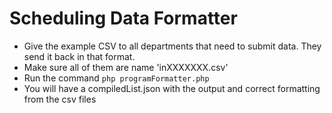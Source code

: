 # Scheduling Data Formatter
* Give the example CSV to all departments that need to submit data. They send it back in that format.
* Make sure all of them are name 'inXXXXXXX.csv'
* Run the command `php programFormatter.php`
* You will have a compiledList.json with the output and correct formatting from the csv files
